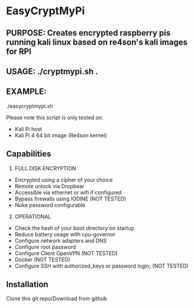 # EasyCryptMyPi

## PURPOSE: Creates encrypted raspberry pis running kali linux based on re4son's kali images for RPI
## USAGE: ./cryptmypi.sh .
## EXAMPLE:

./easycryptmypi.sh
    
Please note this script is only tested on:
- Kali Pi host
- Kali Pi 4 64 bit image (Re4son kernel)

## Capabilities
1. FULL DISK ENCRYPTION
- Encrypted using a cipher of your choice
- Remote unlock via Dropbear
- Accessible via ethernet or wifi if configured 
- Bypass firewalls using IODINE (NOT TESTED)
- Nuke password configurable
2. OPERATIONAL
- Check the hash of your boot directory on startup
- Reduce battery usage with cpu-governor
- Configure network adapters and DNS
- Configure root password
- Configure Client OpenVPN (NOT TESTED)
- Docker (NOT TESTED)
- Configure SSH with authorized_keys or password login; (NOT TESTED)

## Installation
Clone this git repo/Download from github
